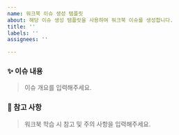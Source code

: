 ```yaml
---
name: 워크북 이슈 생성 템플릿
about: 해당 이슈 생성 템플릿을 사용하여 워크북 이슈를 생성합니다.
title: ''
labels: ''
assignees: ''

---
```


### ✨ 이슈 내용
> 이슈 개요를 입력해주세요.


### 📍 참고 사항
> 워크북 학습 시 참고 및 주의 사항을 입력해주세요.
